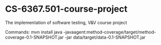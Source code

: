 # CS-6367.501-course-project
The implementation of software testing, V&amp;V course project

Commands:
mvn install
java -javaagent:method-coverage/target/method-coverage-0.1-SNAPSHOT.jar -jar data/target/data-0.1-SNAPSHOT.jar 
